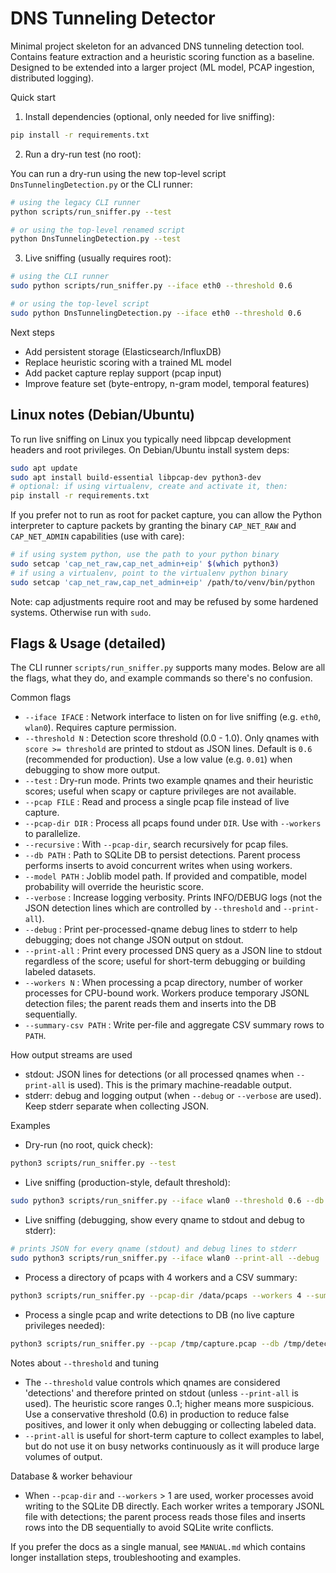 # DNS Tunneling Detector

Minimal project skeleton for an advanced DNS tunneling detection tool. Contains
feature extraction and a heuristic scoring function as a baseline. Designed to be
extended into a larger project (ML model, PCAP ingestion, distributed logging).

Quick start

1. Install dependencies (optional, only needed for live sniffing):

```bash
pip install -r requirements.txt
```

2. Run a dry-run test (no root):

You can run a dry-run using the new top-level script `DnsTunnelingDetection.py` or the CLI runner:

```bash
# using the legacy CLI runner
python scripts/run_sniffer.py --test

# or using the top-level renamed script
python DnsTunnelingDetection.py --test
```

3. Live sniffing (usually requires root):

```bash
# using the CLI runner
sudo python scripts/run_sniffer.py --iface eth0 --threshold 0.6

# or using the top-level script
sudo python DnsTunnelingDetection.py --iface eth0 --threshold 0.6
```

Next steps
- Add persistent storage (Elasticsearch/InfluxDB)
- Replace heuristic scoring with a trained ML model
- Add packet capture replay support (pcap input)
- Improve feature set (byte-entropy, n-gram model, temporal features)


Linux notes (Debian/Ubuntu)
---------------------------
To run live sniffing on Linux you typically need libpcap development headers and root privileges. On Debian/Ubuntu install system deps:

```bash
sudo apt update
sudo apt install build-essential libpcap-dev python3-dev
# optional: if using virtualenv, create and activate it, then:
pip install -r requirements.txt
```

If you prefer not to run as root for packet capture, you can allow the Python interpreter to capture packets by granting the binary `CAP_NET_RAW` and `CAP_NET_ADMIN` capabilities (use with care):

```bash
# if using system python, use the path to your python binary
sudo setcap 'cap_net_raw,cap_net_admin+eip' $(which python3)
# if using a virtualenv, point to the virtualenv python binary
sudo setcap 'cap_net_raw,cap_net_admin+eip' /path/to/venv/bin/python
```

Note: cap adjustments require root and may be refused by some hardened systems. Otherwise run with `sudo`.

Flags & Usage (detailed)
------------------------
The CLI runner `scripts/run_sniffer.py` supports many modes. Below are all the flags, what they do, and example commands so there's no confusion.

Common flags
- `--iface IFACE` : Network interface to listen on for live sniffing (e.g. `eth0`, `wlan0`). Requires capture permission.
- `--threshold N` : Detection score threshold (0.0 - 1.0). Only qnames with `score >= threshold` are printed to stdout as JSON lines. Default is `0.6` (recommended for production). Use a low value (e.g. `0.01`) when debugging to show more output.
- `--test` : Dry-run mode. Prints two example qnames and their heuristic scores; useful when scapy or capture privileges are not available.
- `--pcap FILE` : Read and process a single pcap file instead of live capture.
- `--pcap-dir DIR` : Process all pcaps found under `DIR`. Use with `--workers` to parallelize.
- `--recursive` : With `--pcap-dir`, search recursively for pcap files.
- `--db PATH` : Path to SQLite DB to persist detections. Parent process performs inserts to avoid concurrent writes when using workers.
- `--model PATH` : Joblib model path. If provided and compatible, model probability will override the heuristic score.
- `--verbose` : Increase logging verbosity. Prints INFO/DEBUG logs (not the JSON detection lines which are controlled by `--threshold` and `--print-all`).
- `--debug` : Print per-processed-qname debug lines to stderr to help debugging; does not change JSON output on stdout.
- `--print-all` : Print every processed DNS query as a JSON line to stdout regardless of the score; useful for short-term debugging or building labeled datasets.
- `--workers N` : When processing a pcap directory, number of worker processes for CPU-bound work. Workers produce temporary JSONL detection files; the parent reads them and inserts into the DB sequentially.
- `--summary-csv PATH` : Write per-file and aggregate CSV summary rows to `PATH`.

How output streams are used
- stdout: JSON lines for detections (or all processed qnames when `--print-all` is used). This is the primary machine-readable output.
- stderr: debug and logging output (when `--debug` or `--verbose` are used). Keep stderr separate when collecting JSON.

Examples
- Dry-run (no root, quick check):
```bash
python3 scripts/run_sniffer.py --test
```

- Live sniffing (production-style, default threshold):
```bash
sudo python3 scripts/run_sniffer.py --iface wlan0 --threshold 0.6 --db /var/lib/dns-detector/detections.db
```

- Live sniffing (debugging, show every qname to stdout and debug to stderr):
```bash
# prints JSON for every qname (stdout) and debug lines to stderr
sudo python3 scripts/run_sniffer.py --iface wlan0 --print-all --debug
```

- Process a directory of pcaps with 4 workers and a CSV summary:
```bash
python3 scripts/run_sniffer.py --pcap-dir /data/pcaps --workers 4 --summary-csv /tmp/summary.csv --db /tmp/detections.db
```

- Process a single pcap and write detections to DB (no live capture privileges needed):
```bash
python3 scripts/run_sniffer.py --pcap /tmp/capture.pcap --db /tmp/detections.db --threshold 0.4
```

Notes about `--threshold` and tuning
- The `--threshold` value controls which qnames are considered 'detections' and therefore printed on stdout (unless `--print-all` is used). The heuristic score ranges 0..1; higher means more suspicious. Use a conservative threshold (0.6) in production to reduce false positives, and lower it only when debugging or collecting labeled data.
- `--print-all` is useful for short-term capture to collect examples to label, but do not use it on busy networks continuously as it will produce large volumes of output.

Database & worker behaviour
- When `--pcap-dir` and `--workers` > 1 are used, worker processes avoid writing to the SQLite DB directly. Each worker writes a temporary JSONL file with detections; the parent process reads those files and inserts rows into the DB sequentially to avoid SQLite write conflicts.

If you prefer the docs as a single manual, see `MANUAL.md` which contains longer installation steps, troubleshooting and examples.
